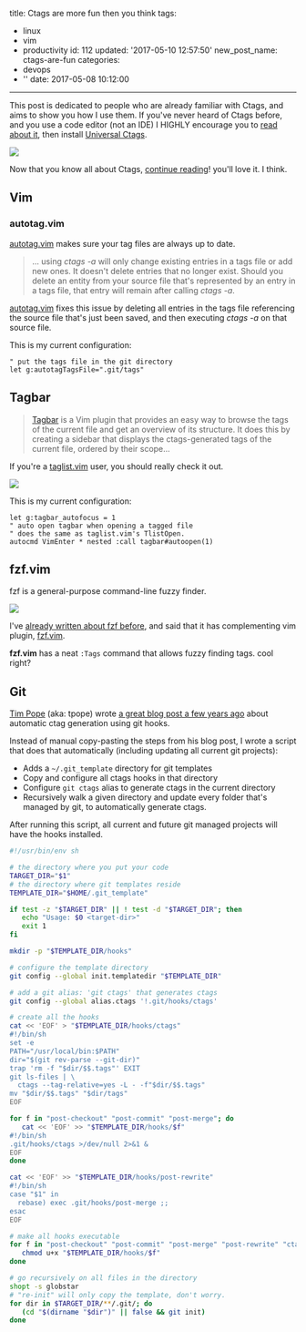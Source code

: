 title: Ctags are more fun then you think
tags:
  - linux
  - vim
  - productivity
id: 112
updated: '2017-05-10 12:57:50'
new_post_name: ctags-are-fun
categories:
  - devops
  - ''
date: 2017-05-08 10:12:00
---

This post is dedicated to people who are already familiar with Ctags, and aims to show you how I use them. If you've never heard of Ctags before, and you use a code editor (not an IDE) I HIGHLY encourage you to [read about it](https://en.wikipedia.org/wiki/Ctags), then install [Universal Ctags](https://ctags.io/).

![](/images/2017/05/manuals.png)

Now that you know all about Ctags, [continue reading](/2017/05/08/ctags-are-fun/#vim)! you'll love it. I think.

<!-- more -->

## Vim

### autotag.vim

[autotag.vim](https://github.com/craigemery/vim-autotag) makes sure your tag files are always up to date.

> ... using *ctags -a* will only change existing entries in a tags file or add new ones. It doesn't delete entries that no longer exist. Should you delete an entity from your source file that's represented by an entry in a tags file, that entry will remain after calling *ctags -a*.

[autotag.vim](https://github.com/craigemery/vim-autotag) fixes this issue by deleting all entries in the tags file referencing the source file that's just been saved, and then executing *ctags -a* on that source file.

This is my current configuration:
```vim
" put the tags file in the git directory
let g:autotagTagsFile=".git/tags"
```

## Tagbar

> [Tagbar](https://github.com/majutsushi/tagbar) is a Vim plugin that provides an easy way to browse the tags of the current file and get an overview of its structure. It does this by creating a sidebar that displays the ctags-generated tags of the current file, ordered by their scope...

If you're a [taglist.vim](http://www.vim.org/scripts/script.php?script_id=273) user, you should really check it out.

![](https://camo.githubusercontent.com/fc85311154723793776aed28488befdfaab36c42/68747470733a2f2f692e696d6775722e636f6d2f5366394c7332722e706e67)


This is my current configuration:
```vim
let g:tagbar_autofocus = 1
" auto open tagbar when opening a tagged file
" does the same as taglist.vim's TlistOpen.
autocmd VimEnter * nested :call tagbar#autoopen(1)
```

## fzf.vim

fzf is a general-purpose command-line fuzzy finder.

![](https://camo.githubusercontent.com/0b07def9e05309281212369b118fcf9b9fc7948e/68747470733a2f2f7261772e6769746875622e636f6d2f6a756e6567756e6e2f692f6d61737465722f667a662e676966)

I've [already written about fzf before](/2017/03/26/fzf-fuzzy-finder-on-stereoids/), and said that it has complementing vim plugin, [fzf.vim](https://github.com/junegunn/fzf.vim).

**fzf.vim** has a neat `:Tags` command that allows fuzzy finding tags. cool right?

## Git

[Tim Pope](http://tpo.pe/) (aka: tpope) wrote [a great blog post a few years ago](http://tbaggery.com/2011/08/08/effortless-ctags-with-git.html) about automatic ctag generation using git hooks.

Instead of manual copy-pasting the steps from his blog post, I wrote a script that does that automatically (including updating all current git projects):

* Adds a `~/.git_template` directory for git templates
* Copy and configure all ctags hooks in that directory
* Configure `git ctags` alias to generate ctags in the current directory
* Recursively walk a given directory and update every folder that's managed by git, to automatically generate ctags.

After running this script, all current and future git managed projects will have the hooks installed.

```bash
#!/usr/bin/env sh

# the directory where you put your code 
TARGET_DIR="$1"
# the directory where git templates reside
TEMPLATE_DIR="$HOME/.git_template"

if test -z "$TARGET_DIR" || ! test -d "$TARGET_DIR"; then
   echo "Usage: $0 <target-dir>"
   exit 1
fi

mkdir -p "$TEMPLATE_DIR/hooks"

# configure the template directory
git config --global init.templatedir "$TEMPLATE_DIR"

# add a git alias: 'git ctags' that generates ctags
git config --global alias.ctags '!.git/hooks/ctags'

# create all the hooks
cat << 'EOF' > "$TEMPLATE_DIR/hooks/ctags"
#!/bin/sh
set -e
PATH="/usr/local/bin:$PATH"
dir="$(git rev-parse --git-dir)"
trap 'rm -f "$dir/$$.tags"' EXIT
git ls-files | \
  ctags --tag-relative=yes -L - -f"$dir/$$.tags"
mv "$dir/$$.tags" "$dir/tags"
EOF

for f in "post-checkout" "post-commit" "post-merge"; do
   cat << 'EOF' >> "$TEMPLATE_DIR/hooks/$f"
#!/bin/sh
.git/hooks/ctags >/dev/null 2>&1 &
EOF
done

cat << 'EOF' >> "$TEMPLATE_DIR/hooks/post-rewrite"
#!/bin/sh
case "$1" in
  rebase) exec .git/hooks/post-merge ;;
esac
EOF

# make all hooks executable
for f in "post-checkout" "post-commit" "post-merge" "post-rewrite" "ctags"; do
   chmod u+x "$TEMPLATE_DIR/hooks/$f"
done

# go recursively on all files in the directory
shopt -s globstar
# "re-init" will only copy the template, don't worry.
for dir in $TARGET_DIR/**/.git/; do
   (cd "$(dirname "$dir")" || false && git init)
done
```
